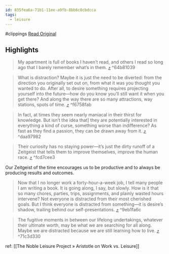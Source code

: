 ```yaml
---
id: 835fea6a-71b1-11ee-a9fb-8bb6c0cbdcca
tags:
  - leisure
---
```


#clippings
[Read Original](https://www.theparisreview.org/blog/2023/08/23/in-this-essay-i-will-on-distraction)

## Highlights

> My apartment is full of books I haven’t read, and others I read so long ago that I barely remember what’s in them. [⤴️](https://omnivore.app/me/the-paris-review-in-this-essay-i-will-on-distraction-the-paris-r-18b5cf6fc29#64b81039-97be-4378-9138-7465936953f9)  ^64b81039

> What is distraction? Maybe it is just the need to be diverted: from the direction you originally set out on, from what it was you thought you wanted to do. After all, to desire something requires projecting yourself into the future—how do you know you’ll still want it when you get there? And along the way there are so many attractions, way stations, spots of time. [⤴️](https://omnivore.app/me/the-paris-review-in-this-essay-i-will-on-distraction-the-paris-r-18b5cf6fc29#f6758fab-a06a-495f-94c4-c82bc127e30a)  ^f6758fab

> In fact, at times they seem nearly maniacal in their thirst for knowledge. But isn’t the idea that\] they are potentially interested in everything a kind of curse, something worse than indifference? As fast as they find a passion, they can be drawn away from it. [⤴️](https://omnivore.app/me/the-paris-review-in-this-essay-i-will-on-distraction-the-paris-r-18b5cf6fc29#daa97982-3924-4f01-a372-3fca4d535c9c)  ^daa97982

> Their curiosity has no staying power—it’s just the dirty runoff of a Zeitgeist that tells them to improve themselves, improve the human race. [⤴️](https://omnivore.app/me/the-paris-review-in-this-essay-i-will-on-distraction-the-paris-r-18b5cf6fc29#fcd7cee3-f8b4-4c0e-b90e-1a20f00da980)  ^fcd7cee3

Our Zeitgeist of the time encourages us to be productive and to always be producing results and outcomes.

> Now that I no longer work a forty-hour-a-week job, I tell many people I am writing a book. It is going along, I say, but slowly. How is it that so many chores, parties, trips, assignments, and plainly wasted hours intervene? Not everyone is distracted from their most cherished goals. But I think everyone is distracted from something—it is desire’s shadow, trailing behind our self-presentations. [⤴️](https://omnivore.app/me/the-paris-review-in-this-essay-i-will-on-distraction-the-paris-r-18b5cf6fc29#9eb1fa6c-f3ea-4c37-afc2-29e68739b99a)  ^9eb1fa6c

> The fugitive moments in between our lifelong undertakings, whatever their ultimate worth, may be what we are searching for all along. Maybe we are distracted because we are still learning how to live. [⤴️](https://omnivore.app/me/the-paris-review-in-this-essay-i-will-on-distraction-the-paris-r-18b5cf6fc29#71c3d330-e024-4388-9309-e8e35a14f389)  ^71c3d330

ref:
[[The Noble Leisure Project » Aristotle on Work vs. Leisure]]